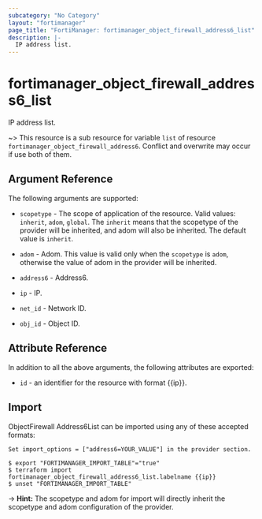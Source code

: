 ```yaml
---
subcategory: "No Category"
layout: "fortimanager"
page_title: "FortiManager: fortimanager_object_firewall_address6_list"
description: |-
  IP address list.
---
```


# fortimanager_object_firewall_address6_list
IP address list.

~> This resource is a sub resource for variable `list` of resource `fortimanager_object_firewall_address6`. Conflict and overwrite may occur if use both of them.



## Argument Reference


The following arguments are supported:

* `scopetype` - The scope of application of the resource. Valid values: `inherit`, `adom`, `global`. The `inherit` means that the scopetype of the provider will be inherited, and adom will also be inherited. The default value is `inherit`.
* `adom` - Adom. This value is valid only when the `scopetype` is `adom`, otherwise the value of adom in the provider will be inherited.
* `address6` - Address6.

* `ip` - IP.
* `net_id` - Network ID.
* `obj_id` - Object ID.


## Attribute Reference

In addition to all the above arguments, the following attributes are exported:
* `id` - an identifier for the resource with format {{ip}}.

## Import

ObjectFirewall Address6List can be imported using any of these accepted formats:
```
Set import_options = ["address6=YOUR_VALUE"] in the provider section.

$ export "FORTIMANAGER_IMPORT_TABLE"="true"
$ terraform import fortimanager_object_firewall_address6_list.labelname {{ip}}
$ unset "FORTIMANAGER_IMPORT_TABLE"
```
-> **Hint:** The scopetype and adom for import will directly inherit the scopetype and adom configuration of the provider.

